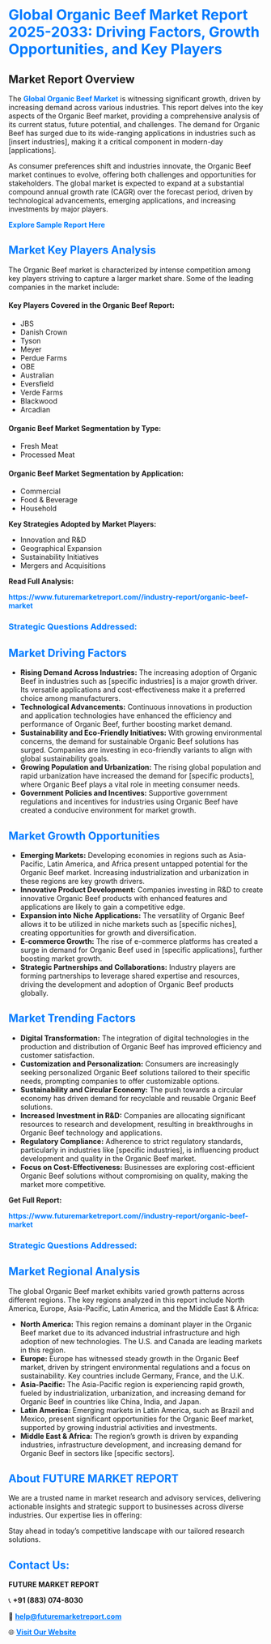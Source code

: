 <h1 style="color: #007BFF;">Global Organic Beef Market Report 2025-2033: Driving Factors, Growth Opportunities, and Key Players</h1>

<section id="overview">
<h2>Market Report Overview</h2>
<p>The <a href="https://www.futuremarketreport.com//industry-report/organic-beef-market" style="color: #007BFF; text-decoration: none;"><strong>Global Organic Beef Market</strong></a> is witnessing significant growth, driven by increasing demand across various industries. This report delves into the key aspects of the Organic Beef market, providing a comprehensive analysis of its current status, future potential, and challenges. The demand for Organic Beef has surged due to its wide-ranging applications in industries such as [insert industries], making it a critical component in modern-day [applications].</p>
<p>As consumer preferences shift and industries innovate, the Organic Beef market continues to evolve, offering both challenges and opportunities for stakeholders. The global market is expected to expand at a substantial compound annual growth rate (CAGR) over the forecast period, driven by technological advancements, emerging applications, and increasing investments by major players.</p>
</section>

<section id="overview">
<p><a href="https://www.futuremarketreport.com//request-sample/reportId=52532" style="color: #007BFF; text-decoration: none;"><strong>Explore Sample Report Here</strong></a></p>
</section>

<section id="key-players">
<h2 style="color: #007BFF;">Market Key Players Analysis</h2>
<p>The Organic Beef market is characterized by intense competition among key players striving to capture a larger market share. Some of the leading companies in the market include:</p>
<h4>Key Players Covered in the Organic Beef Report:</h4>
<ul><li>JBS</li><li>Danish Crown</li><li>Tyson</li><li>Meyer</li><li>Perdue Farms</li><li>OBE</li><li>Australian</li><li>Eversfield</li><li>Verde Farms</li><li>Blackwood</li><li>Arcadian</li></ul>
<h4>Organic Beef Market Segmentation by Type:</h4>
<ul><li>Fresh Meat</li><li>Processed Meat</li></ul>

<h4>Organic Beef Market Segmentation by Application:</h4>
<ul><li>Commercial</li><li>Food &amp; Beverage</li><li>Household</li></ul>
<p><strong>Key Strategies Adopted by Market Players:</strong></p>
<ul>
<li>Innovation and R&D</li>
<li>Geographical Expansion</li>
<li>Sustainability Initiatives</li>
<li>Mergers and Acquisitions</li>
</ul>
</section>

<section>
<p><strong>Read Full Analysis: </strong></p><a href="https://www.futuremarketreport.com//industry-report/organic-beef-market" style="color: #007BFF; text-decoration: none;"><strong>https://www.futuremarketreport.com//industry-report/organic-beef-market</strong></a>
<h3 style="color: #007BFF;">Strategic Questions Addressed:</h3>
</section>

<section id="driving-factors">
<h2 style="color: #007BFF;">Market Driving Factors</h2>
<ul>
<li><strong>Rising Demand Across Industries:</strong> The increasing adoption of Organic Beef in industries such as [specific industries] is a major growth driver. Its versatile applications and cost-effectiveness make it a preferred choice among manufacturers.</li>
<li><strong>Technological Advancements:</strong> Continuous innovations in production and application technologies have enhanced the efficiency and performance of Organic Beef, further boosting market demand.</li>
<li><strong>Sustainability and Eco-Friendly Initiatives:</strong> With growing environmental concerns, the demand for sustainable Organic Beef solutions has surged. Companies are investing in eco-friendly variants to align with global sustainability goals.</li>
<li><strong>Growing Population and Urbanization:</strong> The rising global population and rapid urbanization have increased the demand for [specific products], where Organic Beef plays a vital role in meeting consumer needs.</li>
<li><strong>Government Policies and Incentives:</strong> Supportive government regulations and incentives for industries using Organic Beef have created a conducive environment for market growth.</li>
</ul>
</section>

<section id="growth-opportunities">
<h2 style="color: #007BFF;">Market Growth Opportunities</h2>
<ul>
<li><strong>Emerging Markets:</strong> Developing economies in regions such as Asia-Pacific, Latin America, and Africa present untapped potential for the Organic Beef market. Increasing industrialization and urbanization in these regions are key growth drivers.</li>
<li><strong>Innovative Product Development:</strong> Companies investing in R&D to create innovative Organic Beef products with enhanced features and applications are likely to gain a competitive edge.</li>
<li><strong>Expansion into Niche Applications:</strong> The versatility of Organic Beef allows it to be utilized in niche markets such as [specific niches], creating opportunities for growth and diversification.</li>
<li><strong>E-commerce Growth:</strong> The rise of e-commerce platforms has created a surge in demand for Organic Beef used in [specific applications], further boosting market growth.</li>
<li><strong>Strategic Partnerships and Collaborations:</strong> Industry players are forming partnerships to leverage shared expertise and resources, driving the development and adoption of Organic Beef products globally.</li>
</ul>
</section>

<section id="trending-factors">
<h2 style="color: #007BFF;">Market Trending Factors</h2>
<ul>
<li><strong>Digital Transformation:</strong> The integration of digital technologies in the production and distribution of Organic Beef has improved efficiency and customer satisfaction.</li>
<li><strong>Customization and Personalization:</strong> Consumers are increasingly seeking personalized Organic Beef solutions tailored to their specific needs, prompting companies to offer customizable options.</li>
<li><strong>Sustainability and Circular Economy:</strong> The push towards a circular economy has driven demand for recyclable and reusable Organic Beef solutions.</li>
<li><strong>Increased Investment in R&D:</strong> Companies are allocating significant resources to research and development, resulting in breakthroughs in Organic Beef technology and applications.</li>
<li><strong>Regulatory Compliance:</strong> Adherence to strict regulatory standards, particularly in industries like [specific industries], is influencing product development and quality in the Organic Beef market.</li>
<li><strong>Focus on Cost-Effectiveness:</strong> Businesses are exploring cost-efficient Organic Beef solutions without compromising on quality, making the market more competitive.</li>
</ul>
</section>

<section>
<p><strong>Get Full Report: </strong></p><a href="https://www.futuremarketreport.com//industry-report/organic-beef-market" style="color: #007BFF; text-decoration: none;"><strong>https://www.futuremarketreport.com//industry-report/organic-beef-market</strong></a>
<h3 style="color: #007BFF;">Strategic Questions Addressed:</h3>
</section>


<section id="regional-analysis">
<h2 style="color: #007BFF;">Market Regional Analysis</h2>
<p>The global Organic Beef market exhibits varied growth patterns across different regions. The key regions analyzed in this report include North America, Europe, Asia-Pacific, Latin America, and the Middle East & Africa:</p>
<ul>
<li><strong>North America:</strong> This region remains a dominant player in the Organic Beef market due to its advanced industrial infrastructure and high adoption of new technologies. The U.S. and Canada are leading markets in this region.</li>
<li><strong>Europe:</strong> Europe has witnessed steady growth in the Organic Beef market, driven by stringent environmental regulations and a focus on sustainability. Key countries include Germany, France, and the U.K.</li>
<li><strong>Asia-Pacific:</strong> The Asia-Pacific region is experiencing rapid growth, fueled by industrialization, urbanization, and increasing demand for Organic Beef in countries like China, India, and Japan.</li>
<li><strong>Latin America:</strong> Emerging markets in Latin America, such as Brazil and Mexico, present significant opportunities for the Organic Beef market, supported by growing industrial activities and investments.</li>
<li><strong>Middle East & Africa:</strong> The region’s growth is driven by expanding industries, infrastructure development, and increasing demand for Organic Beef in sectors like [specific sectors].</li>
</ul>
</section>

<footer>
<h2 style="color: #007BFF;">About FUTURE MARKET REPORT</h2>
<p>We are a trusted name in market research and advisory services, delivering actionable insights and strategic support to businesses across diverse industries. Our expertise lies in offering:</p>

<p>Stay ahead in today’s competitive landscape with our tailored research solutions.</p>

<h2 style="color: #007BFF;">Contact Us:</h2>
<p><strong>FUTURE MARKET REPORT</strong></p>
<p>📞 <strong>+91 (883) 074-8030</strong></p>
<p>📧 <strong><a href="mailto:help@futuremarketreport.com" style="color: #007BFF;">help@futuremarketreport.com</a></strong></p>
<p>🌐 <strong><a href="https://www.futuremarketreport.com/" style="color: #007BFF;">Visit Our Website</a></strong></p>
</footer>
